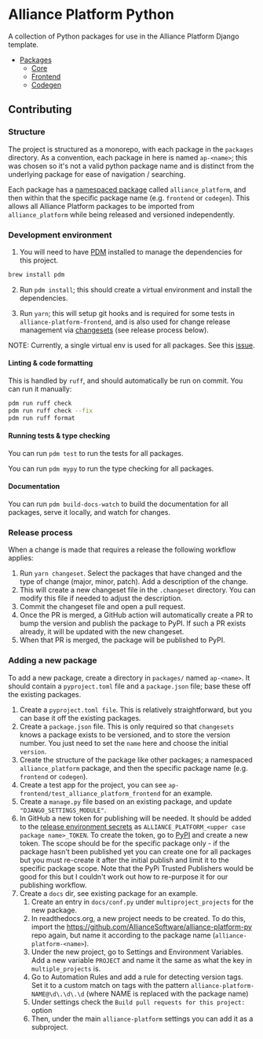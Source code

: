 # Alliance Platform Python

A collection of Python packages for use in the Alliance Platform Django template.

* [Packages](#packages)
    * [Core](packages/ap-core/README.md)
    * [Frontend](packages/ap-frontend/README.md)
    * [Codegen](packages/ap-codegen/README.md)

## Contributing

### Structure

The project is structured as a monorepo, with each package in the `packages` directory. As a convention, each package
in here is named `ap-<name>`; this was chosen so it's not a valid python package name and is distinct from the underlying
package for ease of navigation / searching.

Each package has a [namespaced package](https://packaging.python.org/en/latest/guides/packaging-namespace-packages/) called `alliance_platform`, and
then within that the specific package name (e.g. `frontend` or `codegen`). This allows all Alliance Platform packages
to be imported from `alliance_platform` while being released and versioned independently.

### Development environment

1. You will need to have [PDM](https://pdm-project.org/latest/) installed to manage the dependencies for this project.

```bash
brew install pdm 
```

2. Run `pdm install`; this should create a virtual environment and install the dependencies.

3. Run `yarn`; this will setup git hooks and is required for some tests in `alliance-platform-frontend`, and is also
   used for change release management via [changesets](https://github.com/changesets/changesets) (see release process below).

NOTE: Currently, a single virtual env is used for all packages. See this [issue](https://github.com/AllianceSoftware/alliance-platform-py/issues/7).

#### Linting & code formatting

This is handled by `ruff`, and should automatically be run on commit. You can run it manually:

```bash
pdm run ruff check
pdm run ruff check --fix
pdm run ruff format 
```

#### Running tests & type checking

You can run `pdm test` to run the tests for all packages.

You can run `pdm mypy` to run the type checking for all packages.

#### Documentation

You can run `pdm build-docs-watch` to build the documentation for all packages, serve it locally, and watch for changes.

### Release process

When a change is made that requires a release the following workflow applies:

1. Run `yarn changeset`. Select the packages that have changed and the type of change (major, minor, patch). Add a description of the change.
2. This will create a new changeset file in the `.changeset` directory. You can modify this file if needed to adjust the description.
3. Commit the changeset file and open a pull request.
4. Once the PR is merged, a GitHub action will automatically create a PR to bump the version and publish the package to PyPI. If such a PR
   exists already, it will be updated with the new changeset.
5. When that PR is merged, the package will be published to PyPI.

### Adding a new package

To add a new package, create a directory in `packages/` named `ap-<name>`. It should contain a `pyproject.toml` file and
a `package.json` file; base these off the existing packages.

1. Create a `pyproject.toml file`. This is relatively straightforward, but you can base it off the existing packages.
2. Create a `package.json` file. This is only required so that `changesets` knows a package exists to be versioned, and to
   store the version number. You just need to set the `name` here and choose the initial `version`.
3. Create the structure of the package like other packages; a namespaced `alliance_platform` package, and then the specific
   package name (e.g. `frontend` or `codegen`).
4. Create a test app for the project, you can see `ap-frontend/test_alliance_platform_frontend` for an example.
5. Create a `manage.py` file based on an existing package, and update `"DJANGO_SETTINGS_MODULE"`.
6. In GitHub a new token for publishing will be needed. It should be added to the [release environment secrets](https://github.com/AllianceSoftware/alliance-platform-py/settings/environments/2665697079/edit)
   as `ALLIANCE_PLATFORM_<upper case package name>_TOKEN`. To create the token, go to [PyPI](https://pypi.org/manage/account/token/) and create a new token. The
   scope should be for the specific package only - if the package hasn't been published yet you can create one for all packages but
   you must re-create it after the initial publish and limit it to the specific package scope. Note that the PyPi Trusted Publishers
   would be good for this but I couldn't work out how to re-purpose it for our publishing workflow.
7. Create a `docs` dir, see existing package for an example. 
   1. Create an entry in `docs/conf.py` under `multiproject_projects` for the new package.
   2. In readthedocs.org, a new project needs to be created. To do this, import the https://github.com/AllianceSoftware/alliance-platform-py repo
      again, but name it according to the package name (`alliance-platform-<name>`).
   3. Under the new project, go to Settings and Environment Variables. Add a new variable `PROJECT` and name it the same as
      what the key in `multiple_projects` is.
   4. Go to Automation Rules and add a rule for detecting version tags. Set it to a custom match on tags with the pattern `alliance-platform-NAME@\d\.\d\.\d` (where NAME is replaced with the package name)
   5. Under settings check the `Build pull requests for this project:` option
   6. Then, under the main `alliance-platform` settings you can add it as a subproject.
